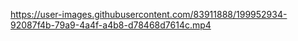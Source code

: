 


https://user-images.githubusercontent.com/83911888/199952934-92087f4b-79a9-4a4f-a4b8-d78468d7614c.mp4

